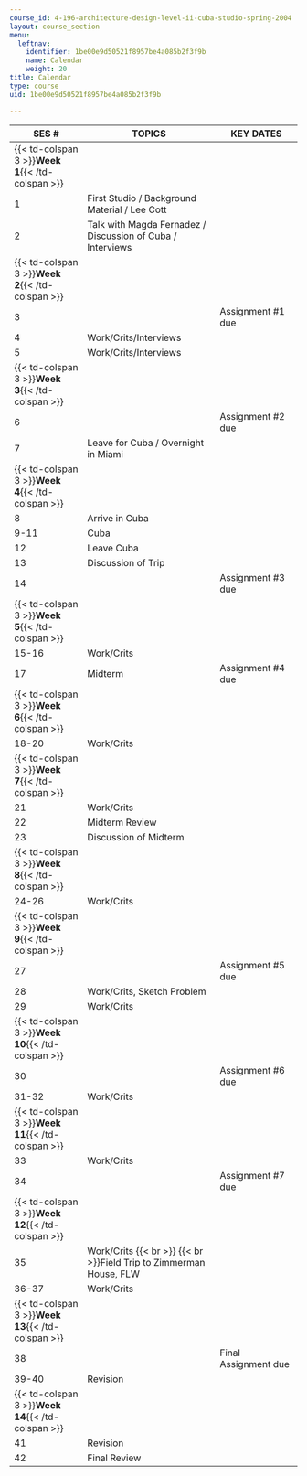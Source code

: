 ```yaml
---
course_id: 4-196-architecture-design-level-ii-cuba-studio-spring-2004
layout: course_section
menu:
  leftnav:
    identifier: 1be00e9d50521f8957be4a085b2f3f9b
    name: Calendar
    weight: 20
title: Calendar
type: course
uid: 1be00e9d50521f8957be4a085b2f3f9b

---
```


| SES # | TOPICS | KEY DATES |
| --- | --- | --- |
| {{< td-colspan 3 >}}**Week 1**{{< /td-colspan >}} |||
| 1 | First Studio / Background Material / Lee Cott |  |
| 2 | Talk with Magda Fernadez / Discussion of Cuba / Interviews |  |
| {{< td-colspan 3 >}}**Week 2**{{< /td-colspan >}} |||
| 3 |  | Assignment #1 due |
| 4 | Work/Crits/Interviews |  |
| 5 | Work/Crits/Interviews |  |
| {{< td-colspan 3 >}}**Week 3**{{< /td-colspan >}} |||
| 6 |  | Assignment #2 due |
| 7 | Leave for Cuba / Overnight in Miami |  |
| {{< td-colspan 3 >}}**Week 4**{{< /td-colspan >}} |||
| 8 | Arrive in Cuba |  |
| 9-11 | Cuba |  |
| 12 | Leave Cuba |  |
| 13 | Discussion of Trip |  |
| 14 |  | Assignment #3 due |
| {{< td-colspan 3 >}}**Week 5**{{< /td-colspan >}} |||
| 15-16 | Work/Crits |  |
| 17 | Midterm | Assignment #4 due |
| {{< td-colspan 3 >}}**Week 6**{{< /td-colspan >}} |||
| 18-20 | Work/Crits |  |
| {{< td-colspan 3 >}}**Week 7**{{< /td-colspan >}} |||
| 21 | Work/Crits |  |
| 22 | Midterm Review |  |
| 23 | Discussion of Midterm |  |
| {{< td-colspan 3 >}}**Week 8**{{< /td-colspan >}} |||
| 24-26 | Work/Crits |  |
| {{< td-colspan 3 >}}**Week 9**{{< /td-colspan >}} |||
| 27 |  | Assignment #5 due |
| 28 | Work/Crits, Sketch Problem |  |
| 29 | Work/Crits |  |
| {{< td-colspan 3 >}}**Week 10**{{< /td-colspan >}} |||
| 30 |  | Assignment #6 due |
| 31-32 | Work/Crits |  |
| {{< td-colspan 3 >}}**Week 11**{{< /td-colspan >}} |||
| 33 | Work/Crits |  |
| 34 |  | Assignment #7 due |
| {{< td-colspan 3 >}}**Week 12**{{< /td-colspan >}} |||
| 35 | Work/Crits  {{< br >}}  {{< br >}}Field Trip to Zimmerman House, FLW |  |
| 36-37 | Work/Crits |  |
| {{< td-colspan 3 >}}**Week 13**{{< /td-colspan >}} |||
| 38 |  | Final Assignment due |
| 39-40 | Revision |  |
| {{< td-colspan 3 >}}**Week 14**{{< /td-colspan >}} |||
| 41 | Revision |  |
| 42 | Final Review |